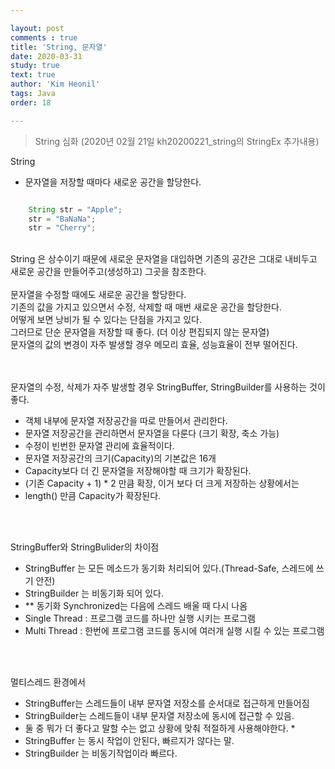 ```yaml
---

layout: post
comments : true
title: 'String, 문자열'
date: 2020-03-31
study: true
text: true
author: 'Kim Heonil'
tags: Java
order: 18

---
```


> String 심화 (2020년 02월 21일 kh20200221_string의 StringEx 추가내용) <br>

String
- 문자열을 저장할 때마다 새로운 공간을 할당한다.

``` java

	String str = "Apple";
	str = "BaNaNa";
	str = "Cherry";

```
<br>
String 은 상수이기 때문에 새로운 문자열을 대입하면 기존의 공간은 그대로 내비두고 <br>
새로운 공간을 만들어주고(생성하고) 그곳을 참조한다. <br>
<br>
문자열을 수정할 때에도 새로운 공간을 할당한다. <br>
기존의 값을 가지고 있으면서 수정, 삭제할 때 매번 새로운 공간을 할당한다. <br>
어떻게 보면 낭비가 될 수 있다는 단점을 가지고 있다. <br>
그러므로 단순 문자열을 저장할 때 좋다. (더 이상 편집되지 않는 문자열) <br>
문자열의 값의 변경이 자주 발생할 경우 메모리 효율, 성능효율이 전부 떨어진다. <br>
<br>
<br>

문자열의 수정, 삭제가 자주 발생할 경우 StringBuffer, StringBuilder를 사용하는 것이 좋다. <br>
- 객체 내부에 문자열 저장공간을 따로 만들어서 관리한다.
- 문자열 저장공간을 관리하면서 문자열을 다룬다 (크기 확장, 축소 가능)
- 수정이 빈번한 문자열 관리에 효율적이다.
- 문자열 저장공간의 크기(Capacity)의 기본값은 16개
- Capacity보다 더 긴 문자열을 저장해야할 때 크기가 확장된다.
- (기존 Capacity + 1) * 2 만큼 확장, 이거 보다 더 크게 저장하는 상황에서는
- length() 만큼 Capacity가 확장된다.
<br>
<br>

StringBuffer와 StringBulider의 차이점
- StringBuffer 는 모든 메소드가 동기화 처리되어 있다.(Thread-Safe, 스레드에 쓰기 안전)
- StringBuilder 는 비동기화 되어 있다.
- ** 동기화 Synchronized는 다음에 스레드 배울 때 다시 나옴
- Single Thread : 프로그램 코드를 하나만 실행 시키는 프로그램
- Multi Thread : 한번에 프로그램 코드를 동시에 여러개 실행 시킬 수 있는 프로그램
<br>
<br>

멀티스레드 환경에서
- StringBuffer는 스레드들이 내부 문자열 저장소를 순서대로 접근하게 만들어짐
- StringBuilder는 스레드들이 내부 문자열 저장소에 동시에 접근할 수 있음.
- 둘 중 뭐가 더 좋다고 말할 수는 없고 상황에 맞춰 적절하게 사용해야한다. *
- StringBuffer 는 동시 작업이 안된다, 빠르지가 않다는 말.	 
- StringBuilder 는 비동기작업이라 빠르다.					 

<br>
<br>
<br>
